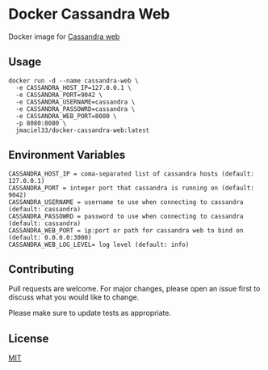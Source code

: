 # Docker Cassandra Web
Docker image for [Cassandra web](https://github.com/avalanche123/cassandra-web)

## Usage

```docker
docker run -d --name cassandra-web \  
  -e CASSANDRA_HOST_IP=127.0.0.1 \   
  -e CASSANDRA_PORT=9042 \  
  -e CASSANDRA_USERNAME=cassandra \  
  -e CASSANDRA_PASSOWRD=cassandra \
  -e CASSANDRA_WEB_PORT=8080 \  
  -p 8080:8080 \  
  jmaciel33/docker-cassandra-web:latest
 ```

## Environment Variables
```
CASSANDRA_HOST_IP = coma-separated list of cassandra hosts (default: 127.0.0.1)
CASSANDRA_PORT = integer port that cassandra is running on (default: 9042)
CASSANDRA_USERNAME = username to use when connecting to cassandra (default: cassandra)
CASSANDRA_PASSOWRD = password to use when connecting to cassandra (default: cassandra)
CASSANDRA_WEB_PORT = ip:port or path for cassandra web to bind on (default: 0.0.0.0:3000)
CASSANDRA_WEB_LOG_LEVEL= log level (default: info)
```

## Contributing
Pull requests are welcome. For major changes, please open an issue first to discuss what you would like to change.

Please make sure to update tests as appropriate.

## License
[MIT](https://choosealicense.com/licenses/mit/)


